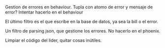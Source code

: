 Gestion de errores en behaviour. Tupla con atomo de error
y mensaje de error? Intentar hacerlo en el behaviour

El último filtro es el que escribe en la base de datos, ya
sea la bill o el error.

Un filtro de parsing json, que gestione los errores. No hacerlo
en el phoenix.

Limpiar el código del lider, quitar cosas inútiles.


